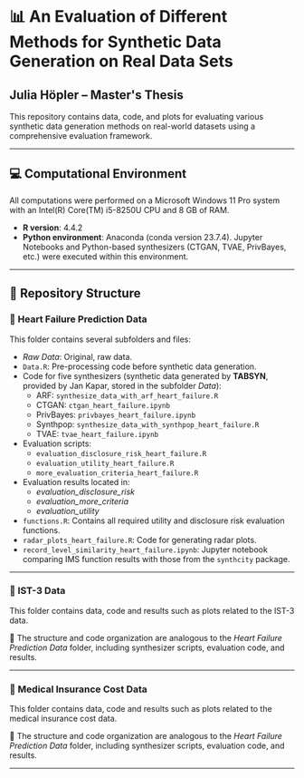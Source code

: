 # 📊 An Evaluation of Different Methods for Synthetic Data Generation on Real Data Sets

## Julia Höpler – Master's Thesis

This repository contains data, code, and plots for evaluating various synthetic data generation methods on real-world datasets using a comprehensive evaluation framework.

---

## 💻 Computational Environment

All computations were performed on a Microsoft Windows 11 Pro system with an Intel(R) Core(TM) i5-8250U CPU and 8 GB of RAM.

- **R version**: 4.4.2  
- **Python environment**: Anaconda (conda version 23.7.4). Jupyter Notebooks and Python-based synthesizers (CTGAN, TVAE, PrivBayes, etc.) were executed within this environment.

---

## 📁 Repository Structure

### 📁 Heart Failure Prediction Data

This folder contains several subfolders and files:

- *Raw Data*: Original, raw data.
- `Data.R`: Pre-processing code before synthetic data generation.
- Code for five synthesizers (synthetic data generated by **TABSYN**, provided by Jan Kapar, stored in the subfolder *Data*):
  - ARF: `synthesize_data_with_arf_heart_failure.R`
  - CTGAN: `ctgan_heart_failure.ipynb`
  - PrivBayes: `privbayes_heart_failure.ipynb`
  - Synthpop: `synthesize_data_with_synthpop_heart_failure.R`
  - TVAE: `tvae_heart_failure.ipynb`
- Evaluation scripts:
  - `evaluation_disclosure_risk_heart_failure.R`
  - `evaluation_utility_heart_failure.R`
  - `more_evaluation_criteria_heart_failure.R`
- Evaluation results located in:
  - *evaluation_disclosure_risk*
  - *evaluation_more_criteria*
  - *evaluation_utility*
- `functions.R`: Contains all required utility and disclosure risk evaluation functions.
- `radar_plots_heart_failure.R`: Code for generating radar plots.
- `record_level_similarity_heart_failure.ipynb`: Jupyter notebook comparing IMS function results with those from the `synthcity` package.

---

### 📁 IST-3 Data

This folder contains data, code and results such as plots related to the IST-3 data.

📌 The structure and code organization are analogous to the *Heart Failure Prediction Data* folder, including synthesizer scripts, evaluation code, and results.

---

### 📁 Medical Insurance Cost Data

This folder contains data, code and results such as plots related to the medical insurance cost data.

📌 The structure and code organization are analogous to the *Heart Failure Prediction Data* folder, including synthesizer scripts, evaluation code, and results.

---


